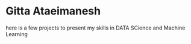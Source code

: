 # Gitta Ataeimanesh
here is a few projects to present my skills in DATA SCience and Machine Learning 
